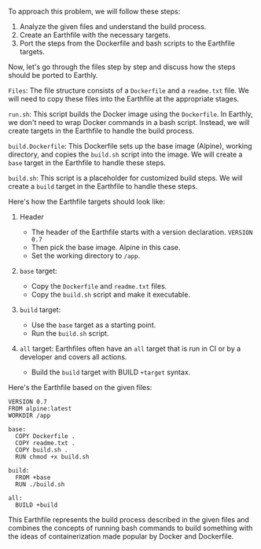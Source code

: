 To approach this problem, we will follow these steps:

1. Analyze the given files and understand the build process.
2. Create an Earthfile with the necessary targets.
3. Port the steps from the Dockerfile and bash scripts to the Earthfile targets.

Now, let's go through the files step by step and discuss how the steps should be ported to Earthly.

`Files`:
The file structure consists of a `Dockerfile` and a `readme.txt` file. We will need to copy these files into the Earthfile at the appropriate stages.

`run.sh`:
This script builds the Docker image using the `Dockerfile`. In Earthly, we don't need to wrap Docker commands in a bash script. Instead, we will create targets in the Earthfile to handle the build process.

`build.Dockerfile`:
This Dockerfile sets up the base image (Alpine), working directory, and copies the `build.sh` script into the image. We will create a `base` target in the Earthfile to handle these steps.

`build.sh`:
This script is a placeholder for customized build steps. We will create a `build` target in the Earthfile to handle these steps.

Here's how the Earthfile targets should look like:

1. Header
   - The header of the Earthfile starts with a version declaration. `VERSION 0.7`
   - Then pick the base image. Alpine in this case.
   - Set the working directory to `/app`.
 
2. `base` target:
   - Copy the `Dockerfile` and `readme.txt` files.
   - Copy the `build.sh` script and make it executable.

3. `build` target:
   - Use the `base` target as a starting point.
   - Run the `build.sh` script.

4. `all` target:
Earthfiles often have an `all` target that is run in CI or by a developer and covers all actions.
   - Build the `build` target with BUILD `+target` syntax.

Here's the Earthfile based on the given files:

```
VERSION 0.7
FROM alpine:latest
WORKDIR /app

base:
  COPY Dockerfile .
  COPY readme.txt .
  COPY build.sh .
  RUN chmod +x build.sh

build:
  FROM +base
  RUN ./build.sh

all:
  BUILD +build
```

This Earthfile represents the build process described in the given files and combines the concepts of running bash commands to build something with the ideas of containerization made popular by Docker and Dockerfile.